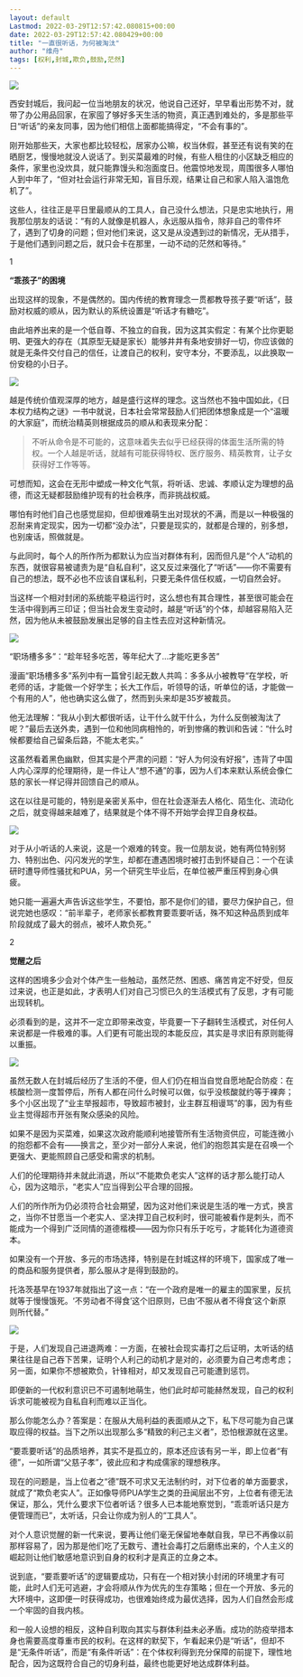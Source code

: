 ```yaml
---
layout: default
Lastmod: 2022-03-29T12:57:42.080815+00:00
date: 2022-03-29T12:57:42.080429+00:00
title: "一直很听话，为何被淘汰"
author: "维舟"
tags: [权利,封城,欺负,鼓励,茫然]
---
```


![](https://images.weserv.nl/?url=https%3A//mmbiz.qpic.cn/mmbiz_png/a5gPZh3sTSv4DicIn9ePStVhlEAfd7DHu9PYoicbdYWjKaKnKfJQvufB34H1rplN0ygyN8UPUpicEicZ5NBa3K6V4g/640%3Fwx_fmt%3Dpng)

西安封城后，我问起一位当地朋友的状况，他说自己还好，早早看出形势不对，就带了办公用品回家，在家囤了够好多天生活的物资，真正遇到难处的，多是那些平日“听话”的亲友同事，因为他们相信上面都能搞得定，“不会有事的”。

刚开始那些天，大家也都比较轻松，居家办公嘛，权当休假，甚至还有说有笑的在晒厨艺，慢慢地就没人说话了。到买菜最难的时候，有些人租住的小区缺乏相应的条件，家里也没炊具，就只能靠馒头和泡面度日。他震惊地发现，周围很多人哪怕人到中年了，“但对社会运行非常无知，盲目乐观，结果让自己和家人陷入温饱危机了”。

这些人，往往正是平日里最顺从的工具人，自己没什么想法，只是忠实地执行，用我那位朋友的话说：“有的人就像是机器人，永远服从指令，除非自己的零件坏了，遇到了切身的问题；但对他们来说，这又是从没遇到过的新情况，无从措手，于是他们遇到问题之后，就只会卡在那里，一动不动的茫然和等待。”

1

**“乖孩子”的困境**

  

出现这样的现象，不是偶然的。国内传统的教育理念一贯都教导孩子要“听话”，鼓励对权威的顺从，因为默认的系统设置是“听话才有糖吃”。

  

由此培养出来的是一个低自尊、不独立的自我，因为这其实假定：有某个比你更聪明、更强大的存在（其原型无疑是家长）能够井井有条地安排好一切，你应该做的就是无条件交付自己的信任，让渡自己的权利，安守本分，不要添乱，以此换取一份安稳的小日子。

  

![](https://images.weserv.nl/?url=https%3A//mmbiz.qpic.cn/mmbiz_jpg/a5gPZh3sTSul7q2AXM7tZJaV0gIZEY9Xib6ewibPR5Df3lx9snjSZhZ1ww2sVf1BmU4S4PYRZWnF8hgkicQnhBjibA/640%3Fwx_fmt%3Djpeg)

  

越是传统价值观深厚的地方，越是盛行这样的理念。这当然也不独中国如此，《日本权力结构之谜》一书中就说，日本社会常常鼓励人们把团体想象成是一个“温暖的大家庭”，而统治精英则根据成员的顺从和表现来分配：

> 不听从命令是不可能的，这意味着失去似乎已经获得的体面生活所需的特权。一个人越是听话，就越有可能获得特权、医疗服务、精英教育，让子女获得好工作等等。

可想而知，这会在无形中塑成一种文化气氛，将听话、忠诚、孝顺认定为理想的品德，而这无疑都鼓励维护现有的社会秩序，而非挑战权威。

  

哪怕有时他们自己也感觉屈抑，但却很难萌生出对现状的不满，而是以一种极强的忍耐来肯定现实，因为一切都“没办法”，只要是现实的，就都是合理的，别多想，也别废话，照做就是。

  

与此同时，每个人的所作所为都默认为应当对群体有利，因而但凡是“个人”动机的东西，就很容易被谴责为是“自私自利”，这又反过来强化了“听话”——你不需要有自己的想法，既不必也不应该自谋私利，只要无条件信任权威，一切自然会好。

  

当这样一个相对封闭的系统能平稳运行时，这么想也有其合理性，甚至很可能会在生活中得到再三印证；但当社会发生变动时，越是“听话”的个体，却越容易陷入茫然，因为他从未被鼓励发展出足够的自主性去应对这种新情况。

  

![](https://images.weserv.nl/?url=https%3A//mmbiz.qpic.cn/mmbiz_png/a5gPZh3sTSul7q2AXM7tZJaV0gIZEY9XicKIYqVNjFQ9pibhKLxb5XFnyrxHp3atOcibdAV0416sJ5kcU09BY0kfg/640%3Fwx_fmt%3Dpng)

“职场槽多多”：“趁年轻多吃苦，等年纪大了…才能吃更多苦”

  

漫画“职场槽多多”系列中有一篇曾引起无数人共鸣：多多从小被教导“在学校，听老师的话，才能做一个好学生；长大工作后，听领导的话，听单位的话，才能做一个有用的人”，他也确实这么做了，然而到头来却是35岁被裁员。

  

他无法理解：“我从小到大都很听话，让干什么就干什么，为什么反倒被淘汰了呢？”最后去送外卖，遇到一位和他同病相怜的，听到惨痛的教训和告诫：“什么时候都要给自己留条后路，不能太老实。”

  

这虽然看着黑色幽默，但其实是个严肃的问题：“好人为何没有好报”，违背了中国人内心深厚的伦理期待，是一件让人“想不通”的事，因为人们本来默认系统会像仁慈的家长一样记得并回馈自己的顺从。

  

这在以往是可能的，特别是亲密关系中，但在社会逐渐去人格化、陌生化、流动化之后，就变得越来越难了，结果就是个体不得不开始学会捍卫自身权益。

  

![](https://images.weserv.nl/?url=https%3A//mmbiz.qpic.cn/mmbiz_jpg/a5gPZh3sTSul7q2AXM7tZJaV0gIZEY9XXFhzZOvCovBiapQwMdiadYPsZTeB2tJxn7qGjsQdquic1viaLnGdwOpt3w/640%3Fwx_fmt%3Djpeg)

  

对于从小听话的人来说，这是一个艰难的转变。我一位朋友说，她有两位特别努力、特别出色、闪闪发光的学生，却都在遭遇困境时被打击到怀疑自己：一个在读研时遭导师性骚扰和PUA，另一个研究生毕业后，在单位被严重压榨到身心俱疲。

  

她只能一遍遍大声告诉这些学生，不要怕，那不是你们的错，要尽力保护自己，但说完她也感叹：“前半辈子，老师家长都教育要乖要听话，殊不知这种品质到成年阶段就成了最大的弱点，被坏人欺负死。”

  

2

**觉醒之后**

  

这样的困境多少会对个体产生一些触动，虽然茫然、困惑、痛苦肯定不好受，但反过来说，也正是如此，才表明人们对自己习惯已久的生活模式有了反思，才有可能出现转机。

  

必须看到的是，这并不一定立即带来改变，毕竟要一下子翻转生活模式，对任何人来说都是一件极难的事。人们更有可能出现的本能反应，其实是寻求旧有原则能得以重振。

  

![](https://images.weserv.nl/?url=https%3A//mmbiz.qpic.cn/mmbiz_jpg/a5gPZh3sTSul7q2AXM7tZJaV0gIZEY9XGgvJdpIa8QiavibicNcFIicmCdTDRE5uofvHKWC9x174r17QyhJYFnSpTQ/640%3Fwx_fmt%3Djpeg)

  

虽然无数人在封城后经历了生活的不便，但人们仍在相当自觉自愿地配合防疫：在核酸检测一度暂停后，所有人都在问什么时候可以做，似乎没核酸就约等于裸奔；多个小区出现了“业主举报超市，导致超市被封，业主群互相谩骂”的事，因为有些业主觉得超市开张有聚众感染的风险。

  

如果不是因为买菜难，如果这次政府能顺利地接管所有生活物资供应，可能连微小的抱怨都不会有——换言之，至少对一部分人来说，他们的抱怨其实是在召唤一个更强大、更能照顾自己感受和需求的机制。

  

人们的伦理期待并未就此消退，所以“不能欺负老实人”这样的话才那么能打动人心，因为这暗示，“老实人”应当得到公平合理的回报。

  

人们的所作所为仍必须符合社会期望，因为这对他们来说是生活的唯一方式，换言之，当你不甘愿当一个老实人、坚决捍卫自己权利时，很可能被看作是刺头，而不能成为一个得到广泛同情的道德楷模——因为你只有乐于吃亏，才能转化为道德资本。

  

如果没有一个开放、多元的市场选择，特别是在封城这样的环境下，国家成了唯一的商品和服务提供者，那么服从才是得到鼓励的。

  

托洛茨基早在1937年就指出了这一点：“在一个政府是唯一的雇主的国家里，反抗就等于慢慢饿死。‘不劳动者不得食’这个旧原则，已由‘不服从者不得食’这个新原则所代替。”

  

![](https://images.weserv.nl/?url=https%3A//mmbiz.qpic.cn/mmbiz_jpg/a5gPZh3sTSul7q2AXM7tZJaV0gIZEY9X0ia46GeTOqC50iceNRyku2HE1yfpiaw74IKiaSciakZYJ2oENf64exE99GQ/640%3Fwx_fmt%3Djpeg)

  

于是，人们发现自己进退两难：一方面，在被社会现实毒打之后证明，太听话的结果往往是自己吞下苦果，证明个人利己的动机才是对的，必须要为自己考虑考虑；另一面，如果你不想被欺负，针锋相对，却又发现自己可能遭到惩罚。

  

即便新的一代权利意识已不可遏制地萌生，他们此时却可能赫然发现，自己的权利诉求可能被视为自私自利而难以正当化。

  

那么你能怎么办？答案是：在服从大局利益的表面顺从之下，私下尽可能为自己谋取应得的权益。当下之所以出现那么多“精致的利己主义者”，恐怕根源就在这里。

  

“要乖要听话”的品质培养，其实不是孤立的，原本还应该有另一半，即上位者“有德”，一如所谓“父慈子孝”，彼此应和才构成儒家的理想秩序。

  

现在的问题是，当上位者之“德”既不可求又无法制约时，对下位者的单方面要求，就成了“欺负老实人”。正如像导师PUA学生之类的丑闻层出不穷，上位者有德无法保证，那么，凭什么要求下位者听话？很多人已本能地察觉到，“乖乖听话只是方便管理而已”，太听话，只会让你成为别人的“工具人”。

  

对个人意识觉醒的新一代来说，要再让他们毫无保留地奉献自我，早已不再像以前那样容易了，因为那是他们吃了无数亏、遭社会毒打之后磨练出来的，个人主义的崛起则让他们敏感地意识到自身的权利才是真正的立身之本。

  

说到底，“要乖要听话”的逻辑要成功，只有在一个相对狭小封闭的环境里才有可能，此时人们无可逃避，才会将顺从作为优先的生存策略；但在一个开放、多元的大环境中，这即便一时获得成功，也很难始终成为最优选择，因为人们自然会形成一个牢固的自我内核。

  

和一般人设想的相反，这种自利取向其实与群体利益未必矛盾。成功的防疫举措本身也需要高度尊重市民的权利。在这样的默契下，乍看起来仍是“听话”，但却不是“无条件听话”，而是“有条件听话”：在个体权利得到充分保障的前提下，理性地配合，因为这既符合自己的切身利益，最终也能更好地达成群体利益。

